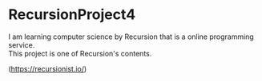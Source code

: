 # RecursionProject4
I am learning computer science by Recursion that is a online programming service.<br>
This project is one of Recursion's contents.

(https://recursionist.io/)
